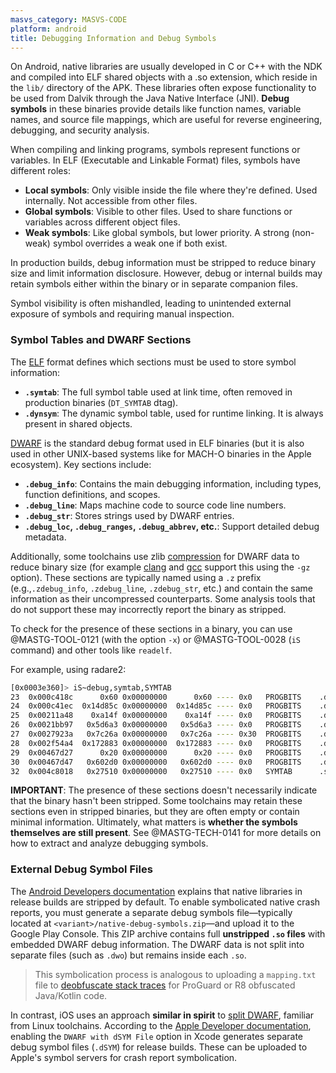 ```yaml
---
masvs_category: MASVS-CODE
platform: android
title: Debugging Information and Debug Symbols
---
```


On Android, native libraries are usually developed in C or C++ with the NDK and compiled into ELF shared objects with a .so extension, which reside in the `lib/` directory of the APK. These libraries often expose functionality to be used from Dalvik through the Java Native Interface (JNI). **Debug symbols** in these binaries provide details like function names, variable names, and source file mappings, which are useful for reverse engineering, debugging, and security analysis.

When compiling and linking programs, symbols represent functions or variables. In ELF (Executable and Linkable Format) files, symbols have different roles:

- **Local symbols**: Only visible inside the file where they're defined. Used internally. Not accessible from other files.
- **Global symbols**: Visible to other files. Used to share functions or variables across different object files.
- **Weak symbols**: Like global symbols, but lower priority. A strong (non-weak) symbol overrides a weak one if both exist.

In production builds, debug information must be stripped to reduce binary size and limit information disclosure. However, debug or internal builds may retain symbols either within the binary or in separate companion files.

Symbol visibility is often mishandled, leading to unintended external exposure of symbols and requiring manual inspection.

### Symbol Tables and DWARF Sections

The [ELF](https://refspecs.linuxfoundation.org/elf/elf.pdf) format defines which sections must be used to store symbol information:

- **`.symtab`**: The full symbol table used at link time, often removed in production binaries (`DT_SYMTAB` dtag).
- **`.dynsym`**: The dynamic symbol table, used for runtime linking. It is always present in shared objects.

[DWARF](https://dwarfstd.org/doc/DWARF5.pdf) is the standard debug format used in ELF binaries (but it is also used in other UNIX-based systems like for MACH-O binaries in the Apple ecosystem). Key sections include:

- **`.debug_info`**: Contains the main debugging information, including types, function definitions, and scopes.
- **`.debug_line`**: Maps machine code to source code line numbers.
- **`.debug_str`**: Stores strings used by DWARF entries.
- **`.debug_loc`, `.debug_ranges`, `.debug_abbrev`, etc.**: Support detailed debug metadata.

Additionally, some toolchains use zlib [compression](https://www.linker-aliens.org/blogs/ali/entry/elf_section_compression/) for DWARF data to reduce binary size (for example [clang](https://clang.llvm.org/docs/ClangCommandLineReference.html#cmdoption-clang-gz) and [gcc](https://gcc.gnu.org/onlinedocs/gcc/Debugging-Options.html#index-gz) support this using the `-gz` option). These sections are typically named using a `.z` prefix (e.g.,`.zdebug_info`, `.zdebug_line`, `.zdebug_str`, etc.) and contain the same information as their uncompressed counterparts. Some analysis tools that do not support these may incorrectly report the binary as stripped.

To check for the presence of these sections in a binary, you can use @MASTG-TOOL-0121 (with the option `-x`) or @MASTG-TOOL-0028 (`iS` command) and other tools like `readelf`.

For example, using radare2:

```sh
[0x0003e360]> iS~debug,symtab,SYMTAB
23  0x000c418c      0x60 0x00000000      0x60 ---- 0x0   PROGBITS    .debug_aranges
24  0x000c41ec  0x14d85c 0x00000000  0x14d85c ---- 0x0   PROGBITS    .debug_info
25  0x00211a48    0xa14f 0x00000000    0xa14f ---- 0x0   PROGBITS    .debug_abbrev
26  0x0021bb97   0x5d6a3 0x00000000   0x5d6a3 ---- 0x0   PROGBITS    .debug_line
27  0x0027923a   0x7c26a 0x00000000   0x7c26a ---- 0x30  PROGBITS    .debug_str
28  0x002f54a4  0x172883 0x00000000  0x172883 ---- 0x0   PROGBITS    .debug_loc
29  0x00467d27      0x20 0x00000000      0x20 ---- 0x0   PROGBITS    .debug_macinfo
30  0x00467d47   0x602d0 0x00000000   0x602d0 ---- 0x0   PROGBITS    .debug_ranges
32  0x004c8018   0x27510 0x00000000   0x27510 ---- 0x0   SYMTAB      .symtab
```

**IMPORTANT**: The presence of these sections doesn't necessarily indicate that the binary hasn't been stripped. Some toolchains may retain these sections even in stripped binaries, but they are often empty or contain minimal information. Ultimately, what matters is **whether the symbols themselves are still present**. See @MASTG-TECH-0141 for more details on how to extract and analyze debugging symbols.

### External Debug Symbol Files

The [Android Developers documentation](https://developer.android.com/build/include-native-symbols) explains that native libraries in release builds are stripped by default. To enable symbolicated native crash reports, you must generate a separate debug symbols file—typically located at `<variant>/native-debug-symbols.zip`—and upload it to the Google Play Console. This ZIP archive contains full **unstripped `.so` files** with embedded DWARF debug information. The DWARF data is not split into separate files (such as `.dwo`) but remains inside each `.so`.

> This symbolication process is analogous to uploading a `mapping.txt` file to [deobfuscate stack traces](https://support.google.com/googleplay/android-developer/answer/9848633) for ProGuard or R8 obfuscated Java/Kotlin code.

In contrast, iOS uses an approach **similar in spirit** to [split DWARF](https://clang.llvm.org/docs/ClangCommandLineReference.html#cmdoption-clang-gsplit-dwarf), familiar from Linux toolchains. According to the [Apple Developer documentation](https://developer.apple.com/documentation/xcode/building-your-app-to-include-debugging-information), enabling the `DWARF with dSYM File` option in Xcode generates separate debug symbol files (`.dSYM`) for release builds. These can be uploaded to Apple's symbol servers for crash report symbolication.
